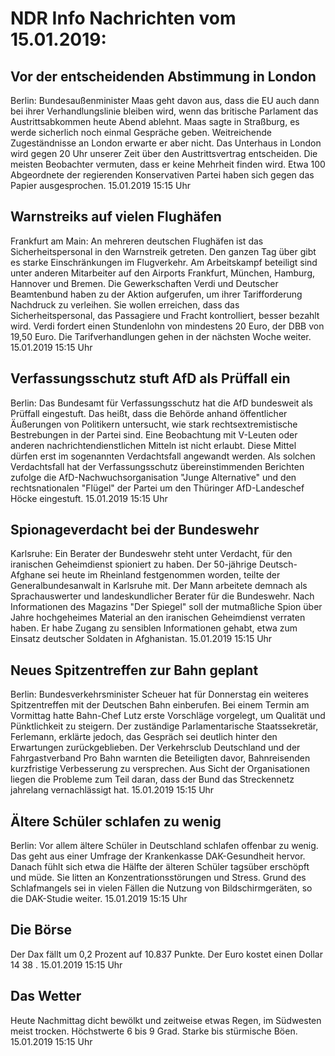 # NDR Info Nachrichten vom 15.01.2019:


## Vor der entscheidenden Abstimmung in London
Berlin:	Bundesaußenminister Maas geht davon aus, dass die EU auch dann bei ihrer Verhandlungslinie bleiben wird, wenn das britische Parlament das Austrittsabkommen heute Abend ablehnt. Maas sagte in Straßburg, es werde sicherlich noch einmal Gespräche geben. Weitreichende Zugeständnisse an London erwarte er aber nicht. Das Unterhaus in London wird gegen 20 Uhr unserer Zeit über den Austrittsvertrag entscheiden. Die meisten Beobachter vermuten, dass er keine Mehrheit finden wird. Etwa 100 Abgeordnete der regierenden Konservativen Partei haben sich gegen das Papier ausgesprochen. 15.01.2019 15:15 Uhr 

## Warnstreiks auf vielen Flughäfen
Frankfurt am Main: An mehreren deutschen Flughäfen ist das Sicherheitspersonal in den Warnstreik getreten. Den ganzen Tag über gibt es starke Einschränkungen im Flugverkehr. Am Arbeitskampf beteiligt sind unter anderen Mitarbeiter auf den Airports Frankfurt, München, Hamburg, Hannover und Bremen. Die Gewerkschaften Verdi und Deutscher Beamtenbund haben zu der Aktion aufgerufen, um ihrer Tarifforderung Nachdruck zu verleihen. Sie wollen erreichen, dass das Sicherheitspersonal, das Passagiere und Fracht kontrolliert, besser bezahlt wird. Verdi fordert einen Stundenlohn von mindestens 20 Euro, der DBB von 19,50 Euro. Die Tarifverhandlungen gehen in der nächsten Woche weiter. 15.01.2019 15:15 Uhr 

## Verfassungsschutz stuft AfD als Prüffall ein
Berlin: Das Bundesamt für Verfassungsschutz hat die AfD bundesweit als Prüffall eingestuft. Das heißt, dass die Behörde anhand öffentlicher Äußerungen von Politikern untersucht, wie stark rechtsextremistische Bestrebungen in der Partei sind. Eine Beobachtung mit V-Leuten oder anderen nachrichtendienstlichen Mitteln ist nicht erlaubt. Diese Mittel dürfen erst im sogenannten Verdachtsfall angewandt werden. Als solchen Verdachtsfall hat der Verfassungsschutz übereinstimmenden Berichten zufolge die AfD-Nachwuchsorganisation "Junge Alternative" und den rechtsnationalen "Flügel" der Partei um den Thüringer AfD-Landeschef Höcke eingestuft. 15.01.2019 15:15 Uhr 

## Spionageverdacht bei der Bundeswehr
Karlsruhe: Ein Berater der Bundeswehr steht unter Verdacht, für den iranischen Geheimdienst spioniert zu haben. Der 50-jährige Deutsch-Afghane sei heute im Rheinland festgenommen worden, teilte der Generalbundesanwalt in Karlsruhe mit. Der Mann arbeitete demnach als Sprachauswerter und landeskundlicher Berater für die Bundeswehr. Nach Informationen des Magazins "Der Spiegel" soll der mutmaßliche Spion über Jahre hochgeheimes Material an den iranischen Geheimdienst verraten haben. Er habe Zugang zu sensiblen Informationen gehabt, etwa zum Einsatz deutscher Soldaten in Afghanistan. 15.01.2019 15:15 Uhr 

## Neues Spitzentreffen zur Bahn geplant
Berlin:	Bundesverkehrsminister Scheuer hat für Donnerstag ein weiteres Spitzentreffen mit der Deutschen Bahn einberufen. Bei einem Termin am Vormittag hatte Bahn-Chef Lutz erste Vorschläge vorgelegt, um Qualität und Pünktlichkeit zu steigern. Der zuständige Parlamentarische Staatssekretär, Ferlemann, erklärte jedoch, das Gespräch sei deutlich hinter den Erwartungen zurückgeblieben. Der Verkehrsclub Deutschland und der Fahrgastverband Pro Bahn warnten die Beteiligten davor, Bahnreisenden kurzfristige Verbesserung zu versprechen. Aus Sicht der Organisationen liegen die Probleme zum Teil daran, dass der Bund das Streckennetz jahrelang vernachlässigt hat. 15.01.2019 15:15 Uhr 

## Ältere Schüler schlafen zu wenig
Berlin:	Vor allem ältere Schüler in Deutschland schlafen offenbar zu wenig. Das geht aus einer Umfrage der Krankenkasse DAK-Gesundheit hervor. Danach fühlt sich etwa die Hälfte der älteren Schüler tagsüber erschöpft und müde. Sie litten an Konzentrationsstörungen und Stress. Grund des Schlafmangels sei in vielen Fällen die Nutzung von Bildschirmgeräten, so die DAK-Studie weiter. 15.01.2019 15:15 Uhr 

## Die Börse
Der Dax fällt um  0,2  Prozent auf  10.837  Punkte. Der Euro kostet einen Dollar  14 38 . 15.01.2019 15:15 Uhr 

## Das Wetter
Heute Nachmittag dicht bewölkt und zeitweise etwas Regen, im Südwesten meist trocken. Höchstwerte 6 bis 9 Grad. Starke bis stürmische Böen. 15.01.2019 15:15 Uhr 
